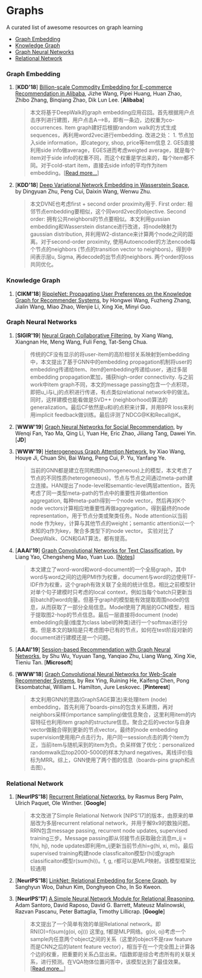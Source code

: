 # Graphs
A curated list of awesome resources on graph learning

+ [Graph Embedding](#KGraph-Embedding)
+ [Knowledge Graph](#Knowledge-Graph)
+ [Graph Neural Networks](#Graph-Neural-Networks)
+ [Relational Network](#Relational-Network)


### Graph Embedding
1. [**KDD'18**] [Billion-scale Commodity Embedding for E-commerce Recommendation in Alibaba](https://arxiv.org/abs/1803.02349), Jizhe Wang, Pipei Huang, Huan Zhao, Zhibo Zhang, Binqiang Zhao, Dik Lun Lee. [**Alibaba**]
   > 本文将基于DeepWalk的graph embedding应用召回。首先根据用户点击序列进行建图，用户点击A-->B，即有一条边，边权重为co-occurrences. Item graph建好后根据random walk的方式生成sequences，再利用word2vec进行embedding. 改进之处： 1. 节点加入side information，即category, shop, price等item信息 2. GES直接利用side info做average，EGES进而考虑weigted average，就是每个item对于side info的权重不同，而这个权重是学出来的，每个item都不同。对于cold-start item，直接去side info的平均作为item embedding。[[Read more...](https://blog.csdn.net/sxf1061926959/article/details/88078008)]

1. [**KDD'18**] [Deep Variational Network Embedding in Wasserstein Space](http://pengcui.thumedialab.com/papers/NE-DeepVariational.pdf), by Dingyuan Zhu, Peng Cui, Daixin Wang, Wenwu Zhu.
   > 本文DVNE也考虑first + second order proximity用于. First order: 相邻节点embedding要相似，这个同word2vec的objective. Second order:  拥有公共neighbors的节点要相似。本文利用gussian embedding和Wasserstein distance进行改进，将node映射为gaussian distribution, 并利用W2-distance来计算两个node之间的距离。对于second-order proximity, 使用Autoencoder的方法encode每个节点的neighbors (节点的transition vector to neighbors)，得到中间表示层u, Sigma, 再decode的出节点的neighbors. 两个order的loss共同优化。

### Knowledge Graph
1. [**CIKM'18**] [RippleNet: Propagating User Preferences on the Knowledge Graph for Recommender Systems](https://arxiv.org/abs/1803.03467), by Hongwei Wang, Fuzheng Zhang, Jialin Wang, Miao Zhao, Wenjie Li, Xing Xie, Minyi Guo. 

### Graph Neural Networks

1. [**SIGIR'19**] [Neural Graph Collaborative Filtering](https://arxiv.org/abs/1905.08108), by Xiang Wang, Xiangnan He, Meng Wang, Fuli Feng, Tat-Seng Chua.
    > 传统的CF没有显示的将user-item的高阶相邻关系映射到embedding中，本文提出了基于GNN中的embedding propagation机制将user的embedding传递给item、item的embedding传递给user，通过多层embedding propagation累加，捕获high-order connectivity. 与之前work中item graph不同，本文的message passing包含一个点积项，即把u_i与i_j的点积进行传递，有点类似relational network中的做法。同时，这样建模也能看做是SVD++ (neighborhood)算法的generalization。最后CF依然是u和i的点积来计算，并用BPR loss来利用implicit feedback做训练。最后评测了NDCG@K和Recall@K。

1. [**WWW'19**] [Graph Neural Networks for Social Recommendation](https://arxiv.org/abs/1902.07243), by Wenqi Fan, Yao Ma, Qing Li, Yuan He, Eric Zhao, Jiliang Tang, Dawei Yin. [**JD**]

1. [**WWW'19**] [Heterogeneous Graph Attention Network](https://arxiv.org/abs/1903.07293), by Xiao Wang, Houye Ji, Chuan Shi, Bai Wang, Peng Cui, P. Yu, Yanfang Ye.
    > 当前的GNN都是建立在同构图(homogeneous)上的模型，本文考虑了节点的不同性质(heterogeneous)，节点与节点之间通过meta-path建立连接。HAN提出了node-level和semantic-level两层attention，首先考虑了同一类型meta-path的节点中的重要性并做attention aggregation, 每种meta-path得到一个node vector。然后再对K个node vectors计算相应地重要性再做aggregation，得到最终的node representation，用于节点分类或聚类任务。Node attention以当前node 作为key，计算与其他节点的weight；semantic attention以一个未知的q作为key，聚合多类型下的node vector。 实验对比了DeepWalk、GCN和GAT算法，都有提高。

1. [**AAAI'19**] [Graph Convolutional Networks for Text Classification](https:\\arxiv.org\pdf\1809.05679.pdf), by Liang Yao, Chengsheng Mao, Yuan Luo. [[Notes](./2019.md#aaai19)]
   > 本文建立了word-word和word-document的一个全局graph，其中word与word之间的边用PMI作为权重，document与word的边使用TF-IDF作为权重，这个graph有效关联了全局的统计信息。相比之前模型针对单个句子建模时只考虑的local context，例如当每个batch只更新当前batch的word向量。但基于graph的模型能有效提取周围node的信息，从而获取了一部分全局信息。Model使用了两层的GCN模型，相当于提取图2-hop的节点信息。最后一层直接将document (node) embedding向量(维度为class label的种类)进行一个softmax进行分类。但是本文的缺陷是只考虑图中已有的节点，如何在test阶段对新的document进行建模还是一个问题。

1. [**AAAI'19**] [Session-based Recommendation with Graph Neural Networks](https://arxiv.org/abs/1811.00855), by Shu Wu, Yuyuan Tang, Yanqiao Zhu, Liang Wang, Xing Xie, Tieniu Tan. [**Microsoft**]

1. [**WWW'18**] [Graph Convolutional Neural Networks for Web-Scale Recommender Systems](https://arxiv.org/abs/1806.01973), by Rex Ying, Ruining He, Kaifeng Chen, Pong Eksombatchai, William L. Hamilton, Jure Leskovec. [**Pinterest**]
    > 本文利用GNN的思路(GraphSAGE算法)来处理item (node) embedding，首先利用了boards-pins的包含关系建图，再对neighbors采样(importance sampling)做信息聚合，这里利用item的内容特征也利用item graph的structure信息。聚合之后的vector与自身vector做融合得到更新的节点vector。最终的node embedding supervision使用用户点击行为，用户同一session点击的两个item为正，当前item与随机采到的item为负。负采样做了优化：personalized randomwalk后top2000-5000的样本为hard negatives。离线评价指标为MRR。综上，GNN使用了两个图的信息（boards-pins graph和点击图）。

    
### Relational Network

1. [**NeurIPS'18**] [Recurrent Relational Networks](https://arxiv.org/abs/1711.08028), by Rasmus Berg Palm, Ulrich Paquet, Ole Winther. [**Google**]
    > 本文改进了Simple Relational Network [NIPS'17]的版本，由原来的单层改为多层recurrent relational network，并用于解9x9的数独问题。RRN包含message passing, recurrent node updates, supervised training三步。Message passing即从邻接节点获取融合消息m_ij = f(hi, hj), node updates即利用m_ij更新当前节点hi=g(hi, xi, mi)。最后supervised training构建node classficaiton模型r(hi)或graph classificaiton模型r(sum(hi))。f, g, r都可以是MLP映射。该模型框架比较通用

1. [**NeurIPS'18**] [LinkNet: Relational Embedding for Scene Graph](https://papers.nips.cc/paper/7337-linknet-relational-embedding-for-scene-graph.pdf), by Sanghyun Woo, Dahun Kim, Donghyeon Cho, In So Kweon.

1. [**NeurIPS'17**] [A Simple Neural Network Module for Relational Reasoning](https://papers.nips.cc/paper/7082-a-simple-neural-network-module-for-relational-reasoning.pdf), Adam Santoro, David Raposo, David G. Barrett, Mateusz Malinowski, Razvan Pascanu, Peter Battaglia, Timothy Lillicrap. [**Google**]
    > 本文提出了一个简单有效的单层Relational network。即RN(O)=f(sum(g(oi, oj))) 这里g, f都是MLP网络。g(oi, oj)考虑一个sample内任意两个object之间的关系（这里的object不是raw feature而是CNN之后的latent feature vector），相当于在一个完全图上计算各个边的权重，把重要的关系凸显出来。f函数即是综合考虑所有的关联关系，进行预测。在VQA物体位置问答中，该模型达到了最佳效果。[[Read more...](https://zhuanlan.zhihu.com/p/34969534)]